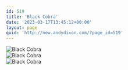 ```yaml
---
id: 519
title: 'Black Cobra'
date: '2023-03-17T13:45:12+00:00'
layout: page
guid: 'http://new.andydixon.com/?page_id=519'
---
```


![Black Cobra](https://i0.wp.com/assets.g8x2.ldn.idrivee2-23.com/posters/Black%20Cobra%2001.jpg?w=1200&ssl=1 "Black Cobra")  
![Black Cobra](https://i0.wp.com/assets.g8x2.ldn.idrivee2-23.com/posters/Black%20Cobra%2002.jpg?w=1200&ssl=1 "Black Cobra")  
![Black Cobra](https://i0.wp.com/assets.g8x2.ldn.idrivee2-23.com/posters/Black%20Cobra%2003.jpg?w=1200&ssl=1 "Black Cobra")